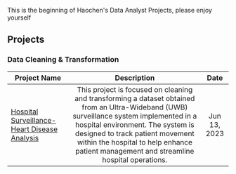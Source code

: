 This is the beginning of Haochen's Data Analyst Projects, please enjoy yourself

## Projects

### Data Cleaning & Transformation
| Project Name | Description | Date |
| ------------- |:-------------:|:-------------:|
| [Hospital Surveillance-Heart Disease Analysis](https://github.com/haochenmiao/Portfolio/tree/main/Data%20Analyst%20Portfolio/Data%20Cleaning%20%26%20Transformation) | This project is focused on cleaning and transforming a dataset obtained from an Ultra-Wideband (UWB) surveillance system implemented in a hospital environment. The system is designed to track patient movement within the hospital to help enhance patient management and streamline hospital operations. | Jun 13, 2023

